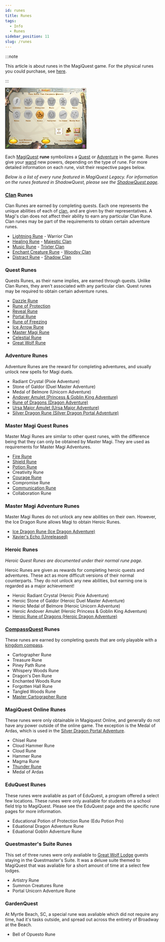 ```yaml
---
id: runes
title: Runes
tags:
  - Info
  - Runes
sidebar_position: 11
slug: /runes
---
```


:::note

This article is about runes in the MagiQuest game. For the physical runes you could purchase, see [here](docs\Home.mdx).

:::

<img src="\img\StatusStation-DazzleRune.webp" alt="An early picture of the quests menu, showcasing some runes." width="264" hight="196" title="An early picture of the quests menu, showcasing some runes."></img>

Each [MagiQuest](docs\Info_About_MagiQuest\index.mdx) **rune** symbolizes a [Quest](docs\Quests\index.mdx) or [Adventure](docs\Adventures\index.mdx) in the game. Runes give your [wand](docs\Info_About_MagiQuest\Game_Mechanics\Wands.md) new powers, depending on the type of rune. For more detailed information on each rune, visit their respective pages below.

*Below is a list of every rune featured in MagiQuest Legacy. For information on the runes featured in ShadowQuest, please see the [ShadowQuest page](docs\Home.mdx).*

### [Clan](docs\Info_About_MagiQuest\Clans\index.mdx) Runes

Clan Runes are earned by completing quests. Each one represents the unique abilities of each of [clan](docs\Info_About_MagiQuest\Clans\index.mdx), and are given by their representatives. A Magi's clan does not affect their ability to earn any particular Clan Rune. Clan runes may be part of the requirements to obtain certain adventure runes.

- [Lightning Rune](docs\Quests\Lightning_Rune.md) - Warrior Clan
- [Healing Rune](docs\Home.mdx) - [Majestic Clan](docs\Info_About_MagiQuest\Clans\Majestic_Clan.md)
- [Music Rune](docs\Home.mdx) - [Trixter Clan](docs\Info_About_MagiQuest\Clans\Trixter_Clan.md)
- [Enchant Creature Rune](docs\Quests\Enchant_Creature_Rune.md) - [Woodsy Clan](docs\Info_About_MagiQuest\Clans\Woodsy_Clan.md)
- [Distract Rune](docs\Home.mdx) - [Shadow Clan](docs\Info_About_MagiQuest\Clans\Shadow_Clan.md)

### Quest Runes

Quests Runes, as their name implies, are earned through quests. Unlike Clan Runes, they aren't associated with any particular clan. Quest runes may be required to obtain certain adventure runes.

- [Dazzle Rune](docs\Home.mdx)
- [Rune of Protection](docs\Home.mdx)
- [Reveal Rune](docs\Home.mdx)
- [Portal Rune](docs\Home.mdx)
- [Rune of Freezing](docs\Home.mdx)
- [Ice Arrow Rune](docs\Home.mdx)
- [Master Magi Rune](docs\Home.mdx)
- [Celestial Rune](docs\Home.mdx)
- [Great Wolf Rune](docs\Home.mdx)

### Adventure Runes

Adventure Runes are the reward for completing adventures, and usually unlock new spells for Magi duels.

- Radiant Crystal (Pixie Adventure)
- Stone of Galdor (Duel Master Adventure)
- Medal of Belmore (Unicorn Adventure)
- [Andover Amulet (Princess & Goblin King Adventure)](docs\Adventures\Adventures_in_MagiQuest_Legacy\Princess_&_Goblin_King_Adventure.md#andover-amulet)
- [Rune of Dragons (Dragon Adventure)](docs\Adventures\Adventures_in_MagiQuest_Legacy\Dragon_Adventure.md#rune-of-dragons)
- [Ursa Major Amulet (Ursa Major Adventure)](docs\Adventures\Adventures_in_MagiQuest_Legacy\Ursa_Major_Adventure.md#ursa-major-amulet)
- [Silver Dragon Rune (Silver Dragon Portal Adventure)](docs\Home.mdx)

### Master Magi Quest Runes

Master Magi Runes are similar to other quest runes, with the difference being that they can only be obtained by Master Magi. They are used as requirements for Master Magi Adventures.

  - [Fire Rune](docs\Home.mdx)
  - [Shield Rune](docs\Home.mdx)
  - [Potion Rune](docs\Home.mdx)
  - Creativity Rune
  - [Courage Rune](docs\Home.mdx)
  - Compromise Rune
  - [Communication Rune](docs\Home.mdx)
  - Collaboration Rune

### Master Magi Adventure Runes

Master Magi Runes do not unlock any new abilities on their own. However, the Ice Dragon Rune allows Magi to obtain Heroic Runes.

  - [Ice Dragon Rune (Ice Dragon Adventure)](docs\Home.mdx)
  - [Xavier's Echo (Unreleased)](docs\Home.mdx)

### Heroic Runes

*Heroic Quest Runes are documented under their normal rune page.*

Heroic Runes are given as rewards for completing heroic quests and adventures. These act as more difficult versions of their normal counterparts. They do not unlock any new abilities, but earning one is regarded as a major achievement!

  - Heroic Radiant Crystal (Heroic Pixie Adventure)
  - Heroic Stone of Galdor (Heroic Duel Master Adventure)
  - Heroic Medal of Belmore (Heroic Unicorn Adventure)
  - Heroic Andover Amulet (Heroic Princess & Goblin King Adventure)
  - [Heroic Rune of Dragons (Heroic Dragon Adventure)](docs\Adventures\Adventures_in_MagiQuest_Legacy\Heroic_Dragon_Adventure.md)

### [CompassQuest](docs\Info_About_MagiQuest\Content_Sets\CompassQuest.md) Runes

These runes are earned by completing quests that are only playable with a [kingdom compass](docs\Info_About_MagiQuest\Kingdom_Compass.md).

  - Cartographer Rune
  - Treasure Rune
  - Piney Path Rune
  - Whispery Woods Rune
  - Dragon's Den Rune
  - Enchanted Woods Rune
  - Forgotten Hall Rune
  - Tangled Woods Rune
  - [Master Cartographer Rune](docs\Home.mdx)

### MagiQuest Online Runes

These runes were only obtainable in Magiquest Online, and generally do not have any power outside of the online game. The exception is the Medal of Ardas, which is used in the [Silver Dragon Portal Adventure](docs\Home.mdx).

  - Chisel Rune
  - Cloud Hammer Rune
  - Cloud Rune
  - Hammer Rune
  - Magma Rune
  - [Thunder Rune](docs\Home.mdx)
  - Medal of Ardas

### EduQuest Runes

These runes were avaliable as part of EduQuest, a program offered a select few locations. These runes were only avaliable for students on a school field trip to MagiQuest. Please see the EduQuest page and the specific rune pages for more information.

  - Educational Potion of Protection Rune (Edu Potion Pro)
  - Eduational Dragon Adventure Rune
  - Eduational Goblin Adventure Rune

### Questmaster's Suite Runes

This set of three runes were only avaliable to [Great Wolf Lodge](docs\Home.mdx) guests staying in the Questmaster's Suite. It was a deluxe suite themed to MagiQuest that was avaliable for a short amount of time at a select few lodges.

  - Artistry Rune
  - Summon Creatures Rune
  - Portal Unicorn Adventure Rune

### GardenQuest

At Myrtle Beach, SC, a special rune was avaliable which did not require any time, had it's tasks outside, and spread out across the entirety of Broadway at the Beach.

  - Bell of Opuesto Rune
